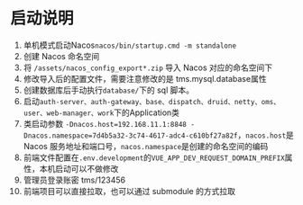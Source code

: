 # 启动说明
1. 单机模式启动Nacos`` nacos/bin/startup.cmd -m standalone ``
2. 创建 Nacos 命名空间
3. 将 `/assets/nacos_config_export*.zip` 导入 Nacos 对应的命名空间下
4. 修改导入后的配置文件，需要注意修改的是 tms.mysql.database属性
5. 创建数据库后手动执行`database/`下的 sql 脚本。
6. 启动`auth-server、auth-gateway、base、dispatch、druid、netty、oms、user、web-manager、work`下的Application类
7. 类启动参数 `-Dnacos.host=192.168.11.1:8848 -Dnacos.namespace=7d4b5a32-3c74-4617-adc4-c610bf27a82f`，`nacos.host`是 Nacos 服务地址和端口号，`nacos.namespace`是创建的命名空间的编码
8. 前端文件配置在`.env.development`的`VUE_APP_DEV_REQUEST_DOMAIN_PREFIX`属性，本机启动可以不做修改
9. 管理员登录账密 tms/123456
10. 前端项目可以直接拉取，也可以通过 submodule 的方式拉取
